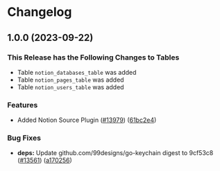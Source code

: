 # Changelog

## 1.0.0 (2023-09-22)


### This Release has the Following Changes to Tables
- Table `notion_databases_table` was added
- Table `notion_pages_table` was added
- Table `notion_users_table` was added

### Features

* Added Notion Source Plugin ([#13979](https://github.com/cloudquery/cloudquery/issues/13979)) ([61bc2e4](https://github.com/cloudquery/cloudquery/commit/61bc2e49213744fac30533bec7ab999777f9c380))


### Bug Fixes

* **deps:** Update github.com/99designs/go-keychain digest to 9cf53c8 ([#13561](https://github.com/cloudquery/cloudquery/issues/13561)) ([a170256](https://github.com/cloudquery/cloudquery/commit/a17025657e92b017fe3c8bd37abfaa2354e6e818))
